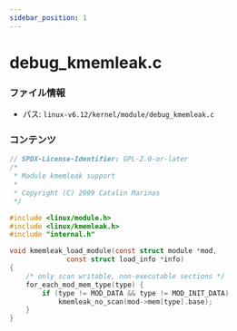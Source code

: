 ```yaml
---
sidebar_position: 1
---
```

# debug_kmemleak.c

### ファイル情報

- パス: `linux-v6.12/kernel/module/debug_kmemleak.c`

### コンテンツ

```c
// SPDX-License-Identifier: GPL-2.0-or-later
/*
 * Module kmemleak support
 *
 * Copyright (C) 2009 Catalin Marinas
 */

#include <linux/module.h>
#include <linux/kmemleak.h>
#include "internal.h"

void kmemleak_load_module(const struct module *mod,
			  const struct load_info *info)
{
	/* only scan writable, non-executable sections */
	for_each_mod_mem_type(type) {
		if (type != MOD_DATA && type != MOD_INIT_DATA)
			kmemleak_no_scan(mod->mem[type].base);
	}
}

```
